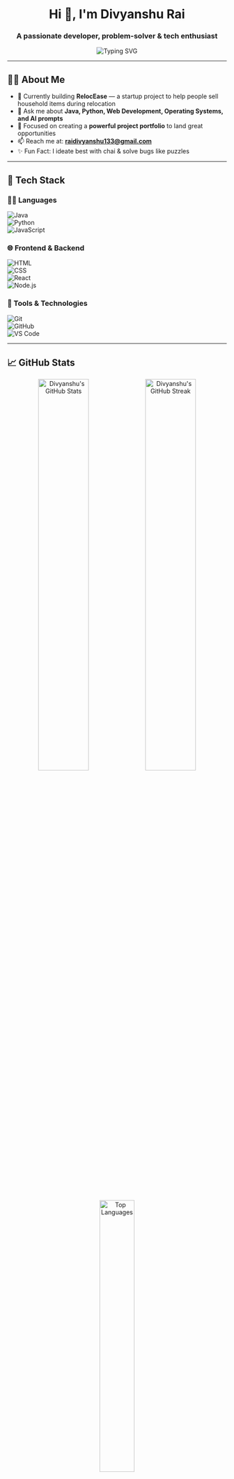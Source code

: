 <!-- Clickable Levi Ackerman Banner -->
<!-- Levi Ackerman Banner -->






<h1 align="center">Hi 👋, I'm Divyanshu Rai</h1>
<h3 align="center">A passionate developer, problem-solver & tech enthusiast</h3>

<p align="center">
  <img src="https://readme-typing-svg.demolab.com/?lines=Full+Stack+Developer;Open+Source+Contributor;Love+to+Build+Cool+Stuff!" alt="Typing SVG" />
</p>

---

## 🧑‍💻 About Me

- 🌱 Currently building **RelocEase** — a startup project to help people sell household items during relocation  
- 💬 Ask me about **Java, Python, Web Development, Operating Systems, and AI prompts**  
- 🎯 Focused on creating a **powerful project portfolio** to land great opportunities  
- 📫 Reach me at: **[raidivyanshu133@gmail.com](mailto:raidivyanshu133@gmail.com)**  
- ✨ Fun Fact: I ideate best with chai & solve bugs like puzzles

---

## 🚀 Tech Stack

### 👨‍💻 Languages  
![Java](https://img.shields.io/badge/Java-ED8B00?style=for-the-badge&logo=java&logoColor=white)  
![Python](https://img.shields.io/badge/Python-3776AB?style=for-the-badge&logo=python&logoColor=white)  
![JavaScript](https://img.shields.io/badge/JavaScript-F7DF1E?style=for-the-badge&logo=javascript&logoColor=black)

### 🌐 Frontend & Backend  
![HTML](https://img.shields.io/badge/HTML-E34F26?style=for-the-badge&logo=html5&logoColor=white)  
![CSS](https://img.shields.io/badge/CSS-1572B6?style=for-the-badge&logo=css3&logoColor=white)  
![React](https://img.shields.io/badge/React-61DAFB?style=for-the-badge&logo=react&logoColor=black)  
![Node.js](https://img.shields.io/badge/Node.js-339933?style=for-the-badge&logo=nodedotjs&logoColor=white)

### 🔧 Tools & Technologies  
![Git](https://img.shields.io/badge/Git-F05032?style=for-the-badge&logo=git&logoColor=white)  
![GitHub](https://img.shields.io/badge/GitHub-181717?style=for-the-badge&logo=github&logoColor=white)  
![VS Code](https://img.shields.io/badge/VS%20Code-007ACC?style=for-the-badge&logo=visual-studio-code&logoColor=white)  

---

## 📈 GitHub Stats

<!-- GitHub Stats Section -->
<p align="center">
  <!-- GitHub Profile Stats -->
  <img src="https://github-readme-stats.vercel.app/api?username=divyanshurai27&show_icons=true&theme=github_dark&hide_border=true&cache_seconds=86400" width="48%" alt="Divyanshu's GitHub Stats" />

  <!-- GitHub Streak Stats -->
  <img src="https://streak-stats.demolab.com?user=divyanshurai27&theme=github-dark&hide_border=true&date_format=M%20j%5B%2C%20Y%5D" width="48%" alt="Divyanshu's GitHub Streak" />
</p>

<p align="center">
  <!-- Top Languages -->
  <img src="https://github-readme-stats.vercel.app/api/top-langs/?username=divyanshurai27&layout=compact&theme=github_dark&hide_border=true&langs_count=8" width="40%" alt="Top Languages" />
</p>

<p align="center">
  <!-- GitHub Trophies -->
  <img src="https://github-profile-trophy.vercel.app/?username=divyanshurai27&theme=darkhub&no-frame=true&row=1&column=7" width="90%" alt="GitHub Trophies" />
</p>


---

## 🧠 Projects

Here are a few highlights:
- 🛋️ **RelocEase** – Helping users sell household items quickly while relocating  
- ⚙️ **OS Simulator** – CPU scheduling visualizer for better understanding of OS concepts  
- 🧠 **ML Classifier Suite** – Built machine learning classifiers from scratch with evaluation tools  

👉 [View All My Repositories](https://github.com/divyanshurai27?tab=repositories)

---

## 📫 Connect with Me

- 📧 Email: [raidivyanshu133@gmail.com](mailto:raidivyanshu133@gmail.com)  
- 💼 LinkedIn: [linkedin.com/in/divyanshurai27](https://www.linkedin.com/in/divyanshurai27)  
- 🖥️ GitHub: [github.com/divyanshurai27](https://github.com/divyanshurai27)

---

## 🕒 Last Updated

> 🗓️ UTC Time: `2025-06-12 08:00:00`  
> 🧮 Unix Timestamp: `1718179200`

---

⭐️ *Thanks for stopping by! Let's create something awesome together.*
